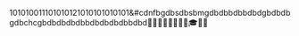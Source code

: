101010011101010121010101010101&#cdnfbgdbsdbsbmgdbdbbdbbdbdgbdbdbgdbchcgbdbdbdbdbbdbdbdbdbbdbd🎩🎼🎤🐼📀📡🎶🎵🎓♎🔑
